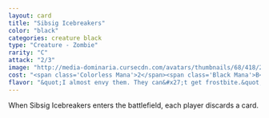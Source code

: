 ```yaml
---
layout: card
title: "Sibsig Icebreakers"
color: "black"
categories: creature black
type: "Creature - Zombie"
rarity: "C"
attack: "2/3"
image: "http://media-dominaria.cursecdn.com/avatars/thumbnails/68/418/200/283/635618483643075819.png"
cost: "<span class='Colorless Mana'>2</span><span class='Black Mana'>B</span>"
flavor: "&quot;I almost envy them. They can&#x27;t get frostbite.&quot;"
---
```


When Sibsig Icebreakers enters the battlefield, each player discards a card.
